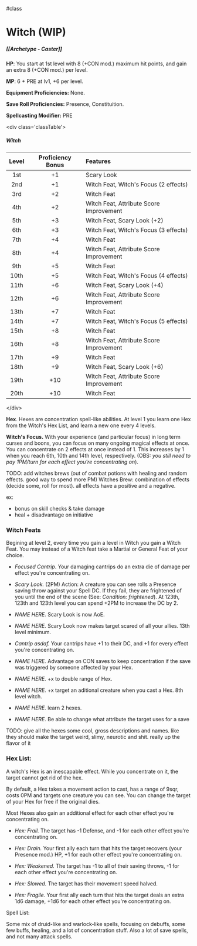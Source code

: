 #class
# Witch (WIP)
##### [[Archetype - Caster]]

**HP**: You start at 1st level with 8 (+CON mod.) maximum hit points, and gain an extra 8 (+CON mod.) per level.

**MP**: 6 + PRE at lv1, +6 per level.

**Equipment Proficiencies:** None.

**Save Roll Proficiencies:** Presence, Constituition.

**Spellcasting Modifier:** PRE

\<div class='classTable'>
##### Witch
| Level | Proficiency Bonus | Features                                |
|:-----:|:-----------------:|:--------------------------------------- |
|  1st  |        +1         | Scary Look                              |
|  2nd  |        +1         | Witch Feat, Witch's Focus (2 effects)   |
|  3rd  |        +2         | Witch Feat                              | 
|  4th  |        +2         | Witch Feat, Attribute Score Improvement |
|  5th  |        +3         | Witch Feat, Scary Look (+2)             |
|  6th  |        +3         | Witch Feat, Witch's Focus (3 effects)   |
|  7th  |        +4         | Witch Feat                              |
|  8th  |        +4         | Witch Feat, Attribute Score Improvement |
|  9th  |        +5         | Witch Feat                              |
| 10th  |        +5         | Witch Feat, Witch's Focus (4 effects)   |
| 11th  |        +6         | Witch Feat, Scary Look (+4)             |
| 12th  |        +6         | Witch Feat, Attribute Score Improvement |
| 13th  |        +7         | Witch Feat                              |
| 14th  |        +7         | Witch Feat, Witch's Focus (5 effects)   |
| 15th  |        +8         | Witch Feat                              |
| 16th  |        +8         | Witch Feat, Attribute Score Improvement |
| 17th  |        +9         | Witch Feat                              |
| 18th  |        +9         | Witch Feat, Scary Look (+6)             |
| 19th  |        +10        | Witch Feat, Attribute Score Improvement |
| 20th  |        +10        | Witch Feat                              |
\</div>

**Hex**. Hexes are concentration spell-like abilities. At level 1 you learn one Hex from the Witch's Hex List, and learn a new one every 4 levels.  

**Witch's Focus.** With your experience (and particular focus) in long term curses and boons, you can focus on many ongoing magical effects at once. You can concentrate on 2 effects at once instead of 1. This increases by 1 when you reach 6th, 10th and 14th level, respectively. (OBS: *you still need to pay 1PM/turn for each effect you're concentrating on*).

TODO: add witches brews (out of combat potions with healing and random effects. good way to spend more PM)
Witches Brew: combination of effects (decide some, roll for most). all effects have a positive and a negative.

ex:
- bonus on skill checks & take damage
- heal + disadvantage on initiative


### Witch Feats
Begining at level 2, every time you gain a level in Witch you gain a Witch Feat. You may instead of a Witch feat take a Martial or General Feat of your choice.

- *Focused Cantrip*. Your damaging cantrips do an extra die of damage per effect you're concentrating on.

- *Scary Look.* (2PM) Action: A creature you can see rolls a Presence saving throw against your Spell DC. If they fail, they are frightened of you until the end of the scene (See: *Condition: frightened*). At 123th, 123th and 123th level you can spend +2PM to increase the DC by 2.

- *NAME HERE.* Scary Look is now AoE.

- *NAME HERE.* Scary Look now makes target scared of all your allies. 13th level minimum.

- *Cantrip asdaf.* Your cantrips have +1 to their DC, and +1 for every effect you're concentrating on.

- *NAME HERE.* Advantage on CON saves to keep concentration if the save was triggered by someone affected by your Hex.

- *NAME HERE.* +x to double range of Hex.

- *NAME HERE.* +x target an aditional creature when you cast a Hex. 8th level witch.

- *NAME HERE.* learn 2 hexes.

- *NAME HERE*. Be able to change what attribute the target uses for a save


TODO: give all the hexes some cool, gross descriptions and names. like they should make the target weird, slimy, neurotic and shit. really up the flavor of it

### Hex List:
A witch's Hex is an inescapable effect. While you concentrate on it, the target cannot get rid of the hex.
 
By default, a Hex takes a movement action to cast, has a range of 9sqr, costs 0PM and targets one creature you can see. You can change the target of your Hex for free if the original dies.
 
Most Hexes also gain an additional effect for each other effect you're concentrating on.

- *Hex: Frail.* The target has -1 Defense, and -1 for each other effect you're concentrating on.

- *Hex: Drain.* Your first ally each turn that hits the target recovers (your Presence mod.) HP, +1 for each other effect you're concentrating on.

- *Hex: Weakened.* The target has -1 to all of their saving throws, -1 for each other effect you're concentrating on.

- *Hex: Slowed.* The target has their movement speed halved.

- *Hex: Fragile.* Your first ally each turn that hits the target deals an extra 1d6 damage, +1d6 for each other effect you're concentrating on.

Spell List:

Some mix of druid-like and warlock-like spells, focusing on debuffs, some few buffs, healing, and a lot of concentration stuff. Also a lot of save spells, and not many attack spells.